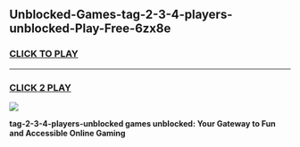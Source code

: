 
## Unblocked-Games-tag-2-3-4-players-unblocked-Play-Free-6zx8e
<h3>
<a href="https://premium76.site?title=tag-2-3-4-players-unblocked&ref=18A">CLICK TO PLAY</a></h3>
<hr>

<h3>
<a href="https://premium76.site?title=tag-2-3-4-players-unblocked&ref=18A">CLICK 2 PLAY</a>
  
</h3>

<a href="https://premium76.site?title=tag-2-3-4-players-unblocked&ref=18A"><img src="https://clearcache.store/games.png"></a>


**tag-2-3-4-players-unblocked games unblocked: Your Gateway to Fun and Accessible Online Gaming**
